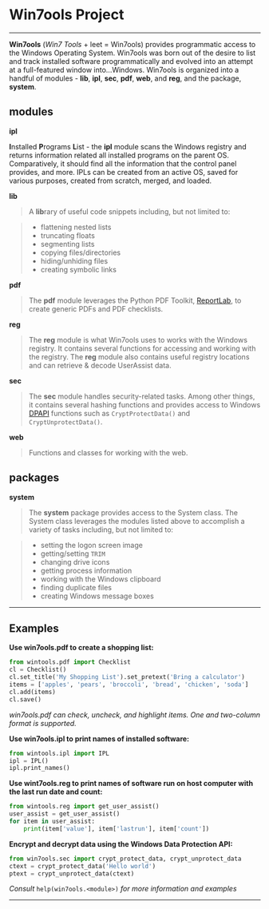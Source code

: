 Win7ools Project
================
---
**Win7ools** (*Win7 Tools* + leet = Win7ools) provides programmatic access to the Windows
Operating System. Win7ools was born out of the desire to list and track installed software 
programmatically and evolved into an attempt at a full-featured window into...Windows.  Win7ools 
is organized into a handful of modules - **lib**, **ipl**, **sec**, **pdf**, **web**, and **reg**, 
and the package, **system**.

modules
-------
**ipl**
  
 **I**nstalled **P**rograms **L**ist - the **ipl** module scans the Windows registry and returns
 information related all installed programs on the parent OS.  Comparatively, it should
 find all the information that the control panel provides, and more.  IPLs can be created
 from an active OS, saved for various purposes, created from scratch, merged, and loaded.

**lib**

> A **lib**rary of useful code snippets including, but not limited to:

>    - flattening nested lists
>    - truncating floats
>    - segmenting lists
>    - copying files/directories
>    - hiding/unhiding files
>    - creating symbolic links

**pdf**

> The **pdf** module leverages the Python PDF Toolkit, [ReportLab][pdf], to create generic PDFs and PDF checklists.

**reg**

> The **reg** module is what Win7ools uses to works with the Windows registry.  It contains several functions
  for accessing and working with the registry.  The **reg** module also contains useful registry locations and 
  can retrieve & decode UserAssist data.

**sec**

> The **sec** module handles security-related tasks.  Among other things, it contains several hashing functions
  and provides access to Windows [DPAPI][dpapi] functions such as `CryptProtectData()` and `CryptUnprotectData()`.

**web**

> Functions and classes for working with the web.

packages
--------
**system**

> The **system** package provides access to the System class.  The System class leverages the modules listed above
  to accomplish a variety of tasks including, but not limited to:

>    - setting the logon screen image
>    - getting/setting `TRIM`
>    - changing drive icons
>    - getting process information
>    - working with the Windows clipboard
>    - finding duplicate files
>    - creating Windows message boxes

------------------------------------------------------------------------------------------------------------------

Examples
--------

**Use win7ools.pdf to create a shopping list:**
```python
from wintools.pdf import Checklist
cl = Checklist()
cl.set_title('My Shopping List').set_pretext('Bring a calculator')
items = ['apples', 'pears', 'broccoli', 'bread', 'chicken', 'soda']
cl.add(items)
cl.save()
```
*win7ools.pdf can check, uncheck, and highlight items.  One and two-column format is supported.*

**Use win7ools.ipl to print names of installed software:**
```python
from wintools.ipl import IPL
ipl = IPL()  
ipl.print_names()
```

**Use wint7ools.reg to print names of software run on host computer with the last run date and count:**
```python
from wintools.reg import get_user_assist()
user_assist = get_user_assist()
for item in user_assist:
    print(item['value'], item['lastrun'], item['count'])
```

**Encrypt and decrypt data using the Windows Data Protection API:**
```python    
from win7ools.sec import crypt_protect_data, crypt_unprotect_data
ctext = crypt_protect_data('Hello world')
ptext = crypt_unprotect_data(ctext)
```

*Consult* `help(win7ools.<module>)` *for more information and examples*

------------------------------------------------------------------------------------------------------------------

[pdf]: http://www.reportlab.com/opensource/
[dpapi]: http://msdn.microsoft.com/en-us/library/ms995355.aspx

